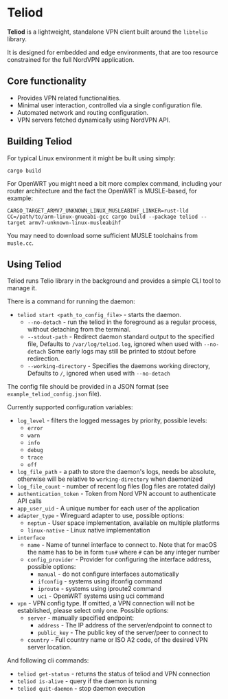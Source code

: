 # Teliod

**Teliod** is a lightweight, standalone VPN client built around
the `libtelio` library.

It is designed for embedded and edge environments, that are too resource
constrained for the full NordVPN application.

## Core functionality

* Provides VPN related functionalities.
* Minimal user interaction, controlled via a single configuration file.
* Automated network and routing configuration.
* VPN servers fetched dynamically using NordVPN API.

## Building Teliod

For typical Linux environment it might be built using simply:

```cargo build```

For OpenWRT you might need a bit more complex command, including your router architecture
and the fact the OpenWRT is MUSLE-based, for example:

```CARGO_TARGET_ARMV7_UNKNOWN_LINUX_MUSLEABIHF_LINKER=rust-lld CC=/path/to/arm-linux-gnueabi-gcc cargo build --package teliod --target armv7-unknown-linux-musleabihf```

You may need to download some sufficient MUSLE toolchains from `musle.cc`.

## Using Teliod

Teliod runs Telio library in the background and provides a simple CLI tool to
manage it.

There is a command for running the daemon:

* `teliod start <path_to_config_file>` - starts the daemon.
  * `--no-detach` - run the teliod in the foreground as a regular process,
  without detaching from the terminal.
  * `--stdout-path` - Redirect daemon standard output to the specified file,
  Defaults to `/var/log/teliod.log`, ignored when used with `--no-detach`
  Some early logs may still be printed to stdout before redirection.
  * `--working-directory` - Specifies the daemons working directory,
  Defaults to `/`, ignored when used with `--no-detach`

The config file should be provided in a JSON format
(see `example_teliod_config.json` file).

Currently supported configuration variables:

* `log_level` - filters the logged messages by priority, possible levels:
  * `error`
  * `warn`
  * `info`
  * `debug`
  * `trace`
  * `off`
* `log_file_path` - a path to store the daemon's logs,
needs be absolute, otherwise will be relative to `working-directory` when daemonized
* `log_file_count` - number of recent log files (log files are rotated daily)
* `authentication_token` - Token from Nord VPN account to authenticate API calls
* `app_user_uid` - A unique number for each user of the application
* `adapter_type` - Wireguard adapter to use, possible options:
  * `neptun` - User space implementation, available on multiple platforms
  * `linux-native` - Linux native implementation
* `interface`
  * `name` - Name of tunnel interface to connect to. Note that for macOS
  the name has to be in form `tun#` where `#` can be any integer number
  * `config_provider` - Provider for configuring the interface address,
  possible options:
    * `manual` - do not configure interfaces automatically
    * `ifconfig` - systems using ifconfig command
    * `iproute` - systems using iproute2 command
    * `uci` - OpenWRT systems using uci command
* `vpn` - VPN config type. If omitted, a VPN connection will not be established, please select only one. Possible options:
  * `server` - manually specified endpoint:
    * `address` - The IP address of the server/endpoint to connect to
    * `public_key` - The public key of the server/peer to connect to
  * `country` - Full country name or ISO A2 code, of the desired VPN server location.

And following cli commands:

* `teliod get-status` - returns the status of teliod and VPN connection
* `teliod is-alive` - query if the daemon is running
* `teliod quit-daemon` - stop daemon execution
